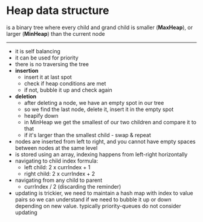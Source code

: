 # Heap data structure

is a binary tree where every child and grand child is smaller (**MaxHeap**), or larger (**MinHeap**) than the current node

---

- it is self balancing
- it can be used for priority
- there is no traversing the tree
- **insertion**
  - insert it at last spot
  - check if heap conditions are met
  - if not, bubble it up and check again
- **deletion**
  - after deleting a node, we have an empty spot in our tree
  - so we find the last node, delete it, insert it in the empty spot
  - heapify down
  - in MinHeap we get the smallest of our two children and compare it to that
  - if it's larger than the smallest child - swap & repeat
- nodes are inserted from left to right, and you cannot have empty spaces between nodes at the same level
- is stored using an array, indexing happens from left-right horizontally
- navigating to child index formula:
  - left child: 2 x currIndex + 1
  - right child: 2 x currIndex + 2
- navigating from any child to parent
  - currIndex / 2 (discarding the reminder)
- updating is trickier, we need to maintain a hash map with index to value pairs so we can understand if we need to bubble it up or down depending on new value. typically priority-queues do not consider updating
